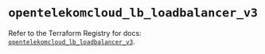 # `opentelekomcloud_lb_loadbalancer_v3`

Refer to the Terraform Registry for docs: [`opentelekomcloud_lb_loadbalancer_v3`](https://registry.terraform.io/providers/opentelekomcloud/opentelekomcloud/1.36.8/docs/resources/lb_loadbalancer_v3).
